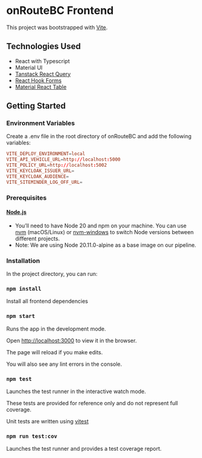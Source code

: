 #  onRouteBC Frontend

This project was bootstrapped with [Vite](https://vitejs.dev/).

## Technologies Used

- React with Typescript
- Material UI
- [Tanstack React Query](https://tanstack.com/query/v3/)
- [React Hook Forms](https://react-hook-form.com/)
- [Material React Table](https://www.material-react-table.com/)

## Getting Started

### Environment Variables

Create a .env file in the root directory of onRouteBC and add the following variables:

```conf
VITE_DEPLOY_ENVIRONMENT=local
VITE_API_VEHICLE_URL=http://localhost:5000
VITE_POLICY_URL=http://localhost:5002
VITE_KEYCLOAK_ISSUER_URL=
VITE_KEYCLOAK_AUDIENCE=
VITE_SITEMINDER_LOG_OFF_URL=
```

### Prerequisites

#### [Node.js](https://nodejs.org/en/)

- You’ll need to have Node 20 and npm on your machine. You can use [nvm](https://github.com/nvm-sh/nvm#installation) (macOS/Linux) or [nvm-windows](https://github.com/coreybutler/nvm-windows#node-version-manager-nvm-for-windows) to switch Node versions between different projects.
- Note: We are using Node 20.11.0-alpine as a base image on our pipeline.

### Installation

In the project directory, you can run:

### `npm install`

Install all frontend dependencies

### `npm start`

Runs the app in the development mode.

Open [http://localhost:3000](http://localhost:3000) to view it in the browser.

The page will reload if you make edits.

You will also see any lint errors in the console.

### `npm test`

Launches the test runner in the interactive watch mode.

These tests are provided for reference only and do not represent full coverage.

Unit tests are written using [vitest](https://vitest.dev/guide/why.html)

### `npm run test:cov`

Launches the test runner and provides a test coverage report.
